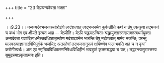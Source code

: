 +++
title = "23 येऽप्यन्यदेवता भक्ता"

+++
  
  
।।9.23।। नन्वन्यदेवभजनकर्त्तारोऽपि त्वदंशत्वात् त्वद्भजनमेव कुर्वन्तीति
कथं न तेषु त्वत्कृपा तद्भजनं च कथं भोग एव क्षीयते इत्यत आह -- येऽपीति।
येऽपि श्रद्धयाऽन्विताः श्रद्धायुक्तास्तदासक्तत्वधर्मयुक्ता अन्यदेवता
यज्ञादिसाधनैस्तदधिष्ठातृरूपेण मदंशाज्ञानेन भजन्ति तेषु मदंशत्वात् मामेव
भजन्ति; परन्तु मत्स्वरूपाज्ञानादविधिपूर्वकं भजन्ति; अतस्तेषां
तद्भजनानुरूपं क्षयिष्ण्वेव फलं भवति अहं च न कृपां करोमीत्यर्थः। अत एव
स्मृतिष्वविधिकरणनिषेधःविधिहीनं भावदुष्टं कृतमश्रद्धया च यत्।
तद्धरन्त्यसुरास्तस्य सुमूढस्याऽकृतात्मनः इति।  
  
